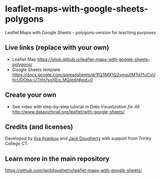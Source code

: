 # leaflet-maps-with-google-sheets-polygons
Leaflet Maps with Google Sheets - polygons-version for teaching purposes

## Live links (replace with your own)
- Leaflet Map https://pliok.github.io/leaflet-maps-with-google-sheets-polygons/
- Google Sheets template https://docs.google.com/spreadsheets/d/1fQ3MX1Q2ymqzIMTd7fuCvUhcUDOba-UTHn7sgXEq_MQ/edit#gid=0

## Create your own
- See video with step-by-step tutorial in *Data Visualization for All* http://www.datavizforall.org/leaflet/with-google-sheets/

## Credits (and licenses)
Developed by [Ilya Ilyankou](https://github.com/ilyankou) and [Jack Dougherty](https://github.com/jackdougherty) with support from Trinity College CT.

## Learn more in the main repository
https://github.com/jackdougherty/leaflet-maps-with-google-sheets/
